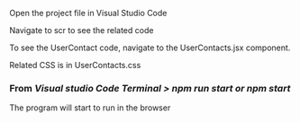 <p>Open the project file in Visual Studio Code</p>
<p>Navigate to scr to see the related code</p>
<p>To see the UserContact code, navigate to the UserContacts.jsx component. </p>
<p>Related CSS is in UserContacts.css</p>
<h3>From <em> Visual studio Code Terminal > npm run start or npm start  </em> </h3>
<p>The program will start to run in the browser<p>